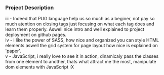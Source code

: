<br> <br>

### Project Description


iii -  Indeed that PUG language help us so much as a beginer, not pay so much atention on closing tags just focusing on what each tag does and learn them properly. Aswell nice intro and well explained to project deployment on github pages.﻿<br> 
iv -  i like the power of SASS, how nice and organized you can style HTML elements aswell the grid system for page layout how nice is explained on 'paper'.<br>
v - JavaScript, i really love to see it in action, dinamicaly pass the classes from one element to another, thats what attract me the most, manipulate dom elements with JavaScript :X <br>